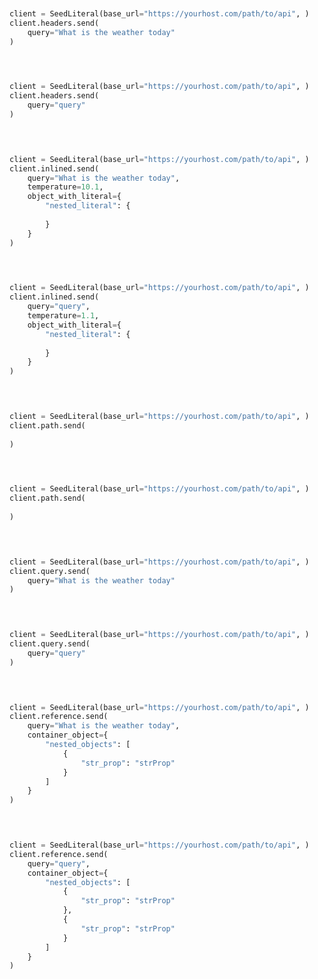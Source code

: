 ```python


client = SeedLiteral(base_url="https://yourhost.com/path/to/api", )        
client.headers.send(
	query="What is the weather today"
)
 
```                        


```python


client = SeedLiteral(base_url="https://yourhost.com/path/to/api", )        
client.headers.send(
	query="query"
)
 
```                        


```python


client = SeedLiteral(base_url="https://yourhost.com/path/to/api", )        
client.inlined.send(
	query="What is the weather today",
	temperature=10.1,
	object_with_literal={
		"nested_literal": {
			
		}
	}
)
 
```                        


```python


client = SeedLiteral(base_url="https://yourhost.com/path/to/api", )        
client.inlined.send(
	query="query",
	temperature=1.1,
	object_with_literal={
		"nested_literal": {
			
		}
	}
)
 
```                        


```python


client = SeedLiteral(base_url="https://yourhost.com/path/to/api", )        
client.path.send(
	
)
 
```                        


```python


client = SeedLiteral(base_url="https://yourhost.com/path/to/api", )        
client.path.send(
	
)
 
```                        


```python


client = SeedLiteral(base_url="https://yourhost.com/path/to/api", )        
client.query.send(
	query="What is the weather today"
)
 
```                        


```python


client = SeedLiteral(base_url="https://yourhost.com/path/to/api", )        
client.query.send(
	query="query"
)
 
```                        


```python


client = SeedLiteral(base_url="https://yourhost.com/path/to/api", )        
client.reference.send(
	query="What is the weather today",
	container_object={
		"nested_objects": [
			{
				"str_prop": "strProp"
			}
		]
	}
)
 
```                        


```python


client = SeedLiteral(base_url="https://yourhost.com/path/to/api", )        
client.reference.send(
	query="query",
	container_object={
		"nested_objects": [
			{
				"str_prop": "strProp"
			},
			{
				"str_prop": "strProp"
			}
		]
	}
)
 
```                        


